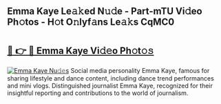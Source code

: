 ## Emma Kaye Le𝚊𝚔ed N𝚞𝚍e - Part-mTU Vi𝚍eo Ph𝚘tos - H𝚘t O𝚗lyf𝚊ns Le𝚊𝚔s CqMC0

# <h2><a href="http://hf4pzi.feru.top/?c=Emma+Kaye">🔗 👉 🔴 Emma Kaye Vi𝚍𝚎o Ph𝚘t𝚘𝚜</a></h2>

[![Emma Kaye Nu𝚍𝚎s](https://i.imgur.com/0TWrTi3.gif)](http://hf4pzi.feru.top/?c=Emma+Kaye)
Social media personality Emma Kaye, famous for sharing lifestyle and dance content, including dance trend performances and mini vlogs. Distinguished journalist Emma Kaye, recognized for their insightful reporting and contributions to the world of journalism. 
